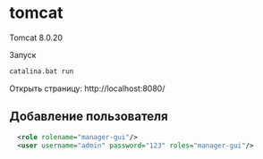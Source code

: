 # tomcat
Tomcat 8.0.20

Запуск
``` cmd
catalina.bat run
```

Открыть страницу: http://localhost:8080/

Добавление пользователя
-----------------------
``` xml
  <role rolename="manager-gui"/>
  <user username="admin" password="123" roles="manager-gui"/>
```
